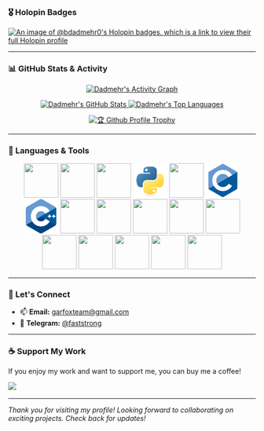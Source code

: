 ### 🎖️ Holopin Badges

<a href="https://holopin.io/@bdadmehr0">
  <img src="https://holopin.me/bdadmehr0" alt="An image of @bdadmehr0's Holopin badges, which is a link to view their full Holopin profile"/>
</a>

---

### 📊 GitHub Stats & Activity

<p align="center">
  <a href="https://github.com/ashutosh00710/github-readme-activity-graph">
    <img src="https://github-readme-activity-graph.vercel.app/graph?username=BDadmehr0&theme=github-compact" alt="Dadmehr's Activity Graph"/>
  </a>
</p>

<p align="center">
  <a href="https://github.com/anuraghazra/github-readme-stats">
    <img height="180" src="https://github-readme-stats.vercel.app/api?username=BDadmehr0&theme=dark&show_icons=true" alt="Dadmehr's GitHub Stats"/>
  </a>
  <a href="https://github.com/anuraghazra/convoychat">
    <img height="180" src="https://github-readme-stats.vercel.app/api/top-langs?username=BDadmehr0&layout=compact&langs_count=8&card_width=320&theme=dark" alt="Dadmehr's Top Languages"/>
  </a>
</p>

<p align="center">
  <a href="https://github.com/ryo-ma/github-profile-trophy">
    <img src="https://github-profile-trophy.vercel.app/?username=BDadmehr0&column=6&theme=gruvbox&no-frame=true&rank=AAA,AA,S,SS,SSS,SECRET" alt="🏆 Github Profile Trophy"/>
  </a>
</p>

---

### 🔧 Languages & Tools

<p align="center">
  <img src="https://raw.githubusercontent.com/NationalSecurityAgency/ghidra/refs/heads/master/Ghidra/Features/Base/src/main/resources/images/GHIDRA_3.png" width="70" height="70"/>
  <img src="https://www.vectorlogo.zone/logos/gnu_bash/gnu_bash-icon.svg" width="70" height="70"/>
  <img src="https://cdn.worldvectorlogo.com/logos/django.svg" width="70" height="70"/>
  <img src="https://raw.githubusercontent.com/devicons/devicon/master/icons/python/python-original.svg" width="70" height="70"/>

  <img src="https://www.vectorlogo.zone/logos/ibm/ibm-icon.svg" width="70" height="70"/> 
  <img src="https://raw.githubusercontent.com/devicons/devicon/master/icons/c/c-original.svg" width="70" height="70"/><br>
  <img src="https://raw.githubusercontent.com/devicons/devicon/master/icons/cplusplus/cplusplus-original.svg" width="70" height="70"/>
  <img src="https://www.vectorlogo.zone/logos/linux/linux-icon.svg" width="70" height="70"/>

  <img src="https://www.vectorlogo.zone/logos/github/github-icon.svg" width="70" height="70"/>
  <img src="https://www.vectorlogo.zone/logos/duckduckgo/duckduckgo-icon.svg" width="70" height="70"/>
  <img src="https://www.vectorlogo.zone/logos/gimp/gimp-icon.svg" width="70" height="70"/>

  <img src="https://www.vectorlogo.zone/logos/nvidia/nvidia-icon.svg" width="70" height="70"/> 
  <img src="https://www.vectorlogo.zone/logos/perl/perl-icon.svg" width="70" height="70"/>
  <img src="https://www.vectorlogo.zone/logos/qtio/qtio-icon.svg" width="70" height="70"/> 
  <img src="https://www.vectorlogo.zone/logos/raspberrypi/raspberrypi-icon.svg" width="70" height="70"/>

  <img src="https://hacktoberfest.com/_next/static/media/favicon.25a5e6eb.svg" width="70" height="70"/>
  <img src="https://www.svgrepo.com/download/303108/google-icon-logo.svg" width="70" height="70"/>
</p>




---

### 🤝 Let's Connect

- 📫 **Email:** [garfoxteam@gmail.com](mailto:garfoxteam@gmail.com)
- 🚀 **Telegram:** [@faststrong](https://t.me/faststrong)

---

### ☕ Support My Work

If you enjoy my work and want to support me, you can buy me a coffee!

<a href="http://www.coffeete.ir/dadmehr">
       <img src="http://www.coffeete.ir/images/buttons/lemonchiffon.png" style="width:260px;" />
</a>

---

*Thank you for visiting my profile! Looking forward to collaborating on exciting projects. Check back for updates!*
